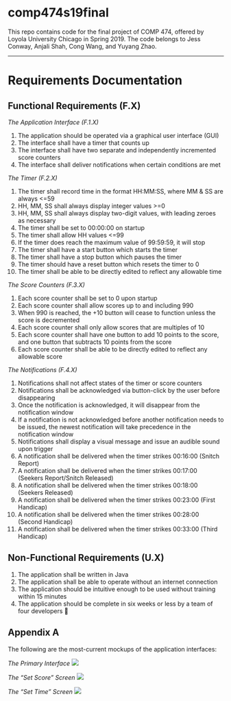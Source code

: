 # comp474s19final
This repo contains code for the final project of COMP 474, offered by Loyola University Chicago in Spring 2019. The code belongs to Jess Conway, Anjali Shah, Cong Wang, and Yuyang Zhao.

---
# Requirements Documentation
## Functional Requirements (F.X)
*The Application Interface (F.1.X)*
  1. The application should be operated via a graphical user interface (GUI)
  2. The interface shall have a timer that counts up
  3. The interface shall have two separate and independently incremented score counters
  4. The interface shall deliver notifications when certain conditions are met

*The Timer (F.2.X)*
  1. The timer shall record time in the format HH:MM:SS, where MM & SS are always <=59
  2. HH, MM, SS shall always display integer values >=0
  3. HH, MM, SS shall always display two-digit values, with leading zeroes as necessary
  4. The timer shall be set to 00:00:00 on startup
  5. The timer shall allow HH values <=99
  6. If the timer does reach the maximum value of 99:59:59, it will stop
  7. The timer shall have a start button which starts the timer
  8. The timer shall have a stop button which pauses the timer
  9. The timer should have a reset button which resets the timer to 0
  10. The timer shall be able to be directly edited to reflect any allowable time

*The Score Counters (F.3.X)*
  1. Each score counter shall be set to 0 upon startup
  2. Each score counter shall allow scores up to and including 990
  3. When 990 is reached, the +10 button will cease to function unless the score is decremented
  4. Each score counter shall only allow scores that are multiples of 10
  5. Each score counter shall have one button to add 10 points to the score, and one button that subtracts 10 points from the score
  6. Each score counter shall be able to be directly edited to reflect any allowable score

*The Notifications (F.4.X)*
  1. Notifications shall not affect states of the timer or score counters
  2. Notifications shall be acknowledged via button-click by the user before disappearing
  3. Once the notification is acknowledged, it will disappear from the notification window
  4. If a notification is not acknowledged before another notification needs to be issued, the newest notification will take precedence in the notification window
  5. Notifications shall display a visual message and issue an audible sound upon trigger
  6. A notification shall be delivered when the timer strikes 00:16:00 (Snitch Report)
  7. A notification shall be delivered when the timer strikes 00:17:00 (Seekers Report/Snitch Released)
  8. A notification shall be delivered when the timer strikes 00:18:00 (Seekers Released)
  9. A notification shall be delivered when the timer strikes 00:23:00 (First Handicap)
  10. A notification shall be delivered when the timer strikes 00:28:00 (Second Handicap)
  11. A notification shall be delivered when the timer strikes 00:33:00 (Third Handicap)

## Non-Functional Requirements (U.X)
  1. The application shall be written in Java
  2. The application shall be able to operate without an internet connection
  3. The application should be intuitive enough to be used without training within 15 minutes
  4. The application should be complete in six weeks or less by a team of four developers

## Appendix A
The following are the most-current mockups of the application interfaces:

*The Primary Interface*
![](https://docs.google.com/drawings/d/sNWsLeWmKPSBR9fFCZ26ULQ/image?w=341&h=202&rev=257&ac=1&parent=1Di4C-ljlBX7sI4iNHnmsX2p94pMSmGGvsUq-GMB_iIg)

*The “Set Score” Screen*
![](https://lh6.googleusercontent.com/tuwwKMf8lcLOzFbe7hbhosmMG-y-dp10IqlRGcQ0w0lUKew9TdphNNsRbFRRUR6T_C4FJJ1FjLqBEIPnDjbLUMYaBvrqUU-Rz8oT02E)

*The “Set Time” Screen*
![](https://docs.google.com/drawings/d/srx2RDtZXXDHvl9sJeHuTrA/image?w=338&h=193&rev=50&ac=1&parent=1Di4C-ljlBX7sI4iNHnmsX2p94pMSmGGvsUq-GMB_iIg)
